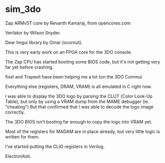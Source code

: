 # sim_3do

Zap ARMv5T core by Revanth Kamaraj, from opencores.com

Verilator by Wilson Snyder.

Dear Imgui library by Omar (ocornut).


This is very early work on an FPGA core for the 3DO console.

The Zap CPU has started booting some BIOS code, but it's not getting very far yet before crashing.

fixel and Trapexit have been helping me a lot (on the 3DO Commui


Everything else (registers, DRAM, VRAM) is all emulated in C right now.

I was able to display the 3DO logo by parsing the CLUT (Color Look-Up Table), but only by using a VRAM dump from the MAME debugger (ie. "cheating")
But that confirmed that I was able to decode the logo image correctly.

The 3DO BIOS isn't booting far enough to copy the logo into VRAM yet.

Most of the registers for MADAM are in place already, but very little logic is written for them.

I've started putting the CLIO registers in Verilog.



ElectronAsh.
